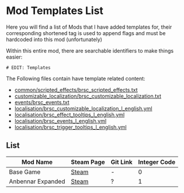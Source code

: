# Mod Templates List
Here you will find a list of Mods that I have added templates for, their corresponding shortened tag is used to append flags and must be hardcoded into this mod (unfortunately)

Within this entire mod, there are searchable identifiers to make things easier:
```AMPL
# EDIT: Templates
```
The Following files contain have template related content:
- [common/scripted_effects/brsc_scripted_effects.txt](/common/scripted_effects/brsc_scripted_effects.txt)
- [customizable_localization/brsc_customizable_localization.txt](/customizable_localization/brsc_customizable_localization.txt)
- [events/brsc_events.txt](/events/brsc_events.txt)
- [localisation/brsc_customizable_localization_l_english.yml](/localisation/brsc_customizable_localization_l_english.yml)
- [localisation/brsc_effect_tooltips_l_english.yml](/localisation/brsc_effect_tooltips_l_english.yml)
- [localisation/brsc_events_l_english.yml](/localisation/brsc_events_l_english.yml)
- [localisation/brsc_trigger_tooltips_l_english.yml](/localisation/brsc_trigger_tooltips_l_english.yml)

## List
| Mod Name | Steam Page | Git Link | Integer Code |
| ---      | ---        | ---      | ---       |
| Base Game | [Steam](https://store.steampowered.com/app/236850/Europa_Universalis_IV/) | - | 0 |
| Anbennar Expanded | [Steam](https://steamcommunity.com/sharedfiles/filedetails/?id=2422633137) | ? | 1 |